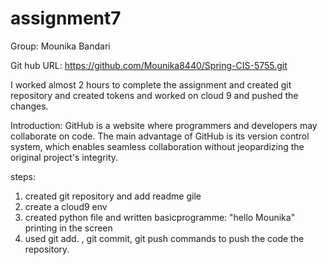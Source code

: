 # assignment7

Group: Mounika Bandari


Git hub URL: https://github.com/Mounika8440/Spring-CIS-5755.git

I worked almost 2 hours to complete the assignment and created git repository and created tokens and worked on cloud 9 and pushed the changes. 

Introduction: 
GitHub is a website where programmers and developers may collaborate on code. The main advantage of GitHub is its version control system, which enables seamless collaboration without jeopardizing the original project's integrity.


steps:
1) created git repository and add readme gile
2) create a cloud9 env
3) created python file and written basicprogramme: "hello Mounika" printing in the screen  
4) used git add. , git commit, git push commands to push the code the repository.
